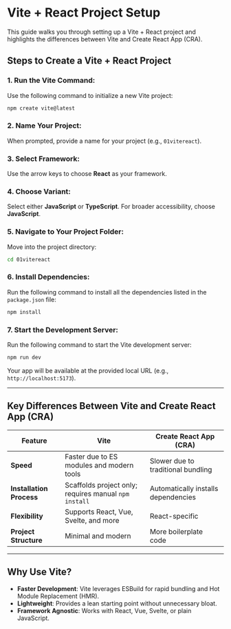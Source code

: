 # Vite + React Project Setup

This guide walks you through setting up a Vite + React project and highlights the differences between Vite and Create React App (CRA).

## Steps to Create a Vite + React Project

### 1. Run the Vite Command:

Use the following command to initialize a new Vite project:

```bash
npm create vite@latest
```

### 2. Name Your Project:

When prompted, provide a name for your project (e.g., `01vitereact`).

### 3. Select Framework:

Use the arrow keys to choose **React** as your framework.

### 4. Choose Variant:

Select either **JavaScript** or **TypeScript**. For broader accessibility, choose **JavaScript**.

### 5. Navigate to Your Project Folder:

Move into the project directory:

```bash
cd 01vitereact
```

### 6. Install Dependencies:

Run the following command to install all the dependencies listed in the `package.json` file:

```bash
npm install
```

### 7. Start the Development Server:

Run the following command to start the Vite development server:

```bash
npm run dev
```

Your app will be available at the provided local URL (e.g., `http://localhost:5173`).

---

## Key Differences Between Vite and Create React App (CRA)

| Feature                  | Vite                                                  | Create React App (CRA)              |
| ------------------------ | ----------------------------------------------------- | ----------------------------------- |
| **Speed**                | Faster due to ES modules and modern tools             | Slower due to traditional bundling  |
| **Installation Process** | Scaffolds project only; requires manual `npm install` | Automatically installs dependencies |
| **Flexibility**          | Supports React, Vue, Svelte, and more                 | React-specific                      |
| **Project Structure**    | Minimal and modern                                    | More boilerplate code               |

---

## Why Use Vite?

- **Faster Development**: Vite leverages ESBuild for rapid bundling and Hot Module Replacement (HMR).
- **Lightweight**: Provides a lean starting point without unnecessary bloat.
- **Framework Agnostic**: Works with React, Vue, Svelte, or plain JavaScript.
